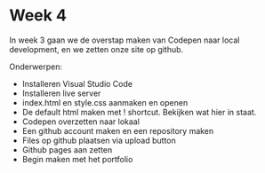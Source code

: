 # Week 4

In week 3 gaan we de overstap maken van Codepen naar local development, en we zetten onze site op github.

Onderwerpen:

- Installeren Visual Studio Code
- Installeren live server
- index.html en style.css aanmaken en openen
- De default html maken met ! shortcut. Bekijken wat hier in staat.
- Codepen overzetten naar lokaal
- Een github account maken en een repository maken
- Files op github plaatsen via upload button
- Github pages aan zetten
- Begin maken met het portfolio